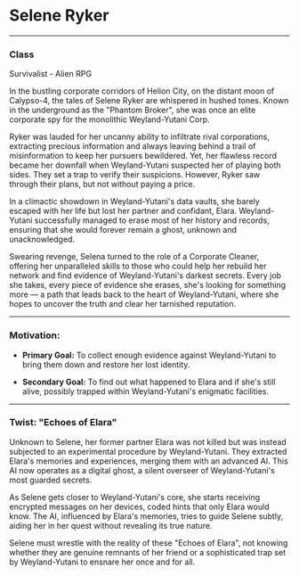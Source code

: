 # Selene Ryker

---

### Class
Survivalist - Alien RPG

In the bustling corporate corridors of Helion City, on the distant moon of Calypso-4, the tales of Selene Ryker are whispered in hushed tones. Known in the underground as the "Phantom Broker", she was once an elite corporate spy for the monolithic Weyland-Yutani Corp. 

Ryker was lauded for her uncanny ability to infiltrate rival corporations, extracting precious information and always leaving behind a trail of misinformation to keep her pursuers bewildered. Yet, her flawless record became her downfall when Weyland-Yutani suspected her of playing both sides. They set a trap to verify their suspicions. However, Ryker saw through their plans, but not without paying a price. 

In a climactic showdown in Weyland-Yutani's data vaults, she barely escaped with her life but lost her partner and confidant, Elara. Weyland-Yutani successfully managed to erase most of her history and records, ensuring that she would forever remain a ghost, unknown and unacknowledged. 

Swearing revenge, Selena turned to the role of a Corporate Cleaner, offering her unparalleled skills to those who could help her rebuild her network and find evidence of Weyland-Yutani's darkest secrets. Every job she takes, every piece of evidence she erases, she's looking for something more — a path that leads back to the heart of Weyland-Yutani, where she hopes to uncover the truth and clear her tarnished reputation.

---

### Motivation:

- **Primary Goal:** To collect enough evidence against Weyland-Yutani to bring them down and restore her lost identity.
  
- **Secondary Goal:** To find out what happened to Elara and if she's still alive, possibly trapped within Weyland-Yutani's enigmatic facilities.

---

### Twist: "Echoes of Elara"

Unknown to Selene, her former partner Elara was not killed but was instead subjected to an experimental procedure by Weyland-Yutani. They extracted Elara's memories and experiences, merging them with an advanced AI. This AI now operates as a digital ghost, a silent overseer of Weyland-Yutani's most guarded secrets.

As Selene gets closer to Weyland-Yutani's core, she starts receiving encrypted messages on her devices, coded hints that only Elara would know. The AI, influenced by Elara's memories, tries to guide Selene subtly, aiding her in her quest without revealing its true nature.

Selene must wrestle with the reality of these "Echoes of Elara", not knowing whether they are genuine remnants of her friend or a sophisticated trap set by Weyland-Yutani to ensnare her once and for all.
